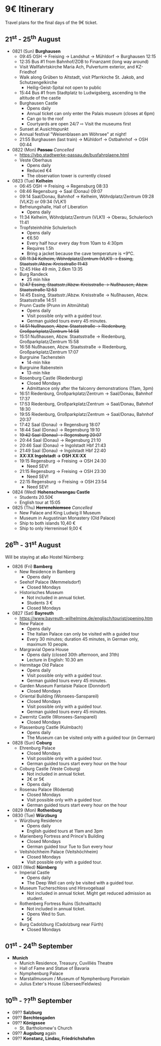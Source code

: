 # 9€ Itinerary

Travel plans for the final days of the 9€ ticket.



## 21<sup>st</sup> - 25<sup>th</sup> August

* 0821 (Sun) **Burghausen**
  * 09:45 OSH -> Freising -> Landshut -> Mühldorf -> Burghausen 12:15
  * 12:35 Bus #1 from Bahnhof/ZOB to Finanzamt (long way around)
  * Visit Wallfahrtskirche Maria Ach, Pulverturm exterior, and KZ-Friedhof
  * Walk along Grüben to Altstadt, visit Pfarrkirche St. Jakob, and Schutzengelkirche
    * Heilig-Geist-Spital not open to public
  * 15:44 Bus #1 from Stadtplatz to Ludwigsberg, ascending to the altitude of the castle
  * Burghausen Castle
    * Opens daily
    * Annual ticket can only enter the Palais museum (closes at 6pm)
    * Can go to the roof
    * Courtyards are open 24/7 ⇨ Visit the museums first
  * Sunset at Ausichtspunkt
  * Annual festival "Weisenblasen am Wöhrsee" at night!
  * 21:55 Burghausen (last train) -> Mühldorf -> Ostbahnhof -> OSH 00:44
* 0822 (Mon) <s>**Passau**</s> _Cancelled_
  * https://vbp.stadtwerke-passau.de/busfahrplaene.html
  * Veste Oberhaus
    * Opens daily
    * Reduced €4
    * The observation tower is currently closed
* 0823 (Tue) **Kelheim**
  * 06:45 OSH -> Freising -> Regensburg 08:33
  * 08:46 Regensburg -> Saal (Donau) 09:07
  * 09:14 Saal/Donau, Bahnhof -> Kelheim, Wöhrdplatz/Zentrum 09:28 (VLK2) or 09:34 (VLK1)
  * Befreiungshalle, Hall of Liberation
    * Opens daily
  * 11:34 Kelheim, Wöhrdplatz/Zentrum (VLK1) -> Oberau, Schulerloch 11:41
  * Tropfsteinhöhle Schulerloch
    * Opens daily
    * €6.50
    * Every half hour every day from 10am to 4:30pm
    * Requires 1.5h
    * Bring a jacket because the cave temperature is +9°C.
  * <s>OR 11:34 Kelheim, Wöhrdplatz/Zentrum (VLK1) -> Essing, Staatsstr./Abzw. Kreisstraße 11:43</s>
  * 12:45 Hike 49 min, 2.6km 13:35
  * Burg Randeck
    * 25 min hike
  * <s>12:47 Essing, Staatsstr./Abzw. Kreisstraße -> Nußhausen, Abzw. Staatsstraße 12:53</s>
  * 14:45 Essing, Staatsstr./Abzw. Kreisstraße -> Nußhausen, Abzw. Staatsstraße 14:51
  * Prunn Castle (Prunn im Altmühltal)
    * Opens daily
    * Visit possible only with a guided tour.
    * German guided tours every 45 minutes.
  * <s>14:51 Nußhausen, Abzw. Staatsstraße -> Riedenburg, Großparkplatz/Zentrum 14:58</s>
  * 15:51 Nußhausen, Abzw. Staatsstraße -> Riedenburg, Großparkplatz/Zentrum 15:58
  * 16:58 Nußhausen, Abzw. Staatsstraße -> Riedenburg, Großparkplatz/Zentrum 17:07
  * Burgruine Tachenstein
    * 14-min hike
  * Burgruine Rabenstein
    * 13-min hike
  * Rosenburg Castle (Riedenburg)
    * Closed Mondays
    * Admittance only after the falconry demonstrations (11am, 3pm)
  * 16:51 Riedenburg, Großparkplatz/Zentrum -> Saal/Donau, Bahnhof 17:37
  * 17:53 Riedenburg, Großparkplatz/Zentrum -> Saal/Donau, Bahnhof 18:30
  * 19:55 Riedenburg, Großparkplatz/Zentrum -> Saal/Donau, Bahnhof 20:37
  * 17:42 Saal (Donau) -> Regensburg 18:07
  * 18:44 Saal (Donau) -> Regensburg 19:10
  * <s>19:42 Saal (Donau) -> Regensburg 20:07</s>
  * 20:44 Saal (Donau) -> Regensburg 21:10
  * 20:46 Saal (Donau) -> Ingolstadt Hbf 21:43
  * 21:49 Saal (Donau) -> Ingolstadt Hbf 22:40
  * **XX:XX Ingolstadt -> OSH XX:XX**
  * 19:15 Regensburg -> Freising -> OSH 24:30
    * Need SEV!
  * 21:15 Regensburg -> Freising -> OSH 23:30
    * Need SEV!
  * 22:15 Regensburg -> Freising -> OSH 23:54
    * Need SEV!
* 0824 (Wed) **Hohenschwangau Castle**
  * Students 20.50€
  * English tour at 15:05
* 0825 (Thu) <s>**Herrenchiemsee**</s> _Cancelled_
  * New Palace and King Ludwig II Museum
  * Museum in Augustinian Monastery (Old Palace)
  * Ship to both islands 10,40 €
  * Ship to only Herreninsel 9,00 €



## 26<sup>th</sup> - 31<sup>st</sup> August
Will be staying at a&o Hostel Nürnberg:

* 0826 (Fri) **Bamberg**
  * New Residence in Bamberg
    * Opens daily
  * Seehof Palace (Memmelsdorf)
    * Closed Mondays
  * Historisches Museum
    * Not included in annual ticket.
    * Students 3 €
    * Closed Mondays
* 0827 (Sat) **Bayreuth**
  * https://www.bayreuth-wilhelmine.de/englisch/tourist/opening.htm
  * New Palace
    * Opens daily
    * The Italian Palace can only be visited with a guided tour
    * Every 30 minutes; duration 45 minutes, in German only, maximum 10 people.
  * Margravial Opera House
    * Opens daily (closed 30th afternoon, and 31th)
    * Lecture in English: 10.30 am
  * Hermitage Old Palace
    * Opens daily
    * Visit possible only with a guided tour.
    * German guided tours every 45 minutes.
  * Garden Museum Fantaisie Palace (Donndorf)
    * Closed Mondays
  * Oriental Building (Wonsees-Sanspareil)
    * Closed Mondays
    * Visit possible only with a guided tour.
    * German guided tours every 45 minutes.
  * Zwernitz Castle (Wonsees-Sanspareil)
    * Closed Mondays
  * Plassenburg Castle (Kulmbach)
    * Opens daily
    * The Museum can be visited only with a guided tour (in German)
* 0828 (Sun) **Coburg**
  * Ehrenburg Palace
    * Closed Mondays
    * Visit possible only with a guided tour.
    * German guided tours start every hour on the hour
  * Coburg Castle (Veste Coburg)
    * Not included in annual ticket.
    * 2€ or 5€
    * Opens daily
  * Rosenau Palace (Rödental)
    * Closed Mondays
    * Visit possible only with a guided tour.
    * German guided tours start every hour on the hour
* 0829 (Mon) **Rothenburg**
* 0830 (Tue) **Würzburg**
  * Würzburg Residence
    * Opens daily
    * English guided tours at 11am and 3pm
  * Marienberg Fortress and Prince's Building
    * Closed Mondays
    * German guided tour Tue to Sun every hour
  * Veitshöchheim Palace (Veitshöchheim)
    * Closed Mondays
    * Visit possible only with a guided tour.
* 0831 (Wed) **Nürnberg**
  * Imperial Castle
    * Opens daily
    * The Deep Well can only be visited with a guided tour.
  * Museum Tucherschloss und Hirsvogelsaal
    * Not included in annual ticket. Might get reduced admission as student.
  * Rothenberg Fortress Ruins (Schnaittach)
    * Not included in annual ticket.
    * Opens Wed to Sun.
    * 5€
  * Burg Cadolzburg (Cadolzburg near Fürth)
    * Closed Mondays



## 01<sup>st</sup> - 24<sup>th</sup> September

* **Munich**
  * Munich Residence, Treasury, Cuvilliés Theatre
  * Hall of Fame and Statue of Bavaria
  * Nymphenburg Palace
  * Marstallmuseum / Museum of Nymphenburg Porcelain
  * Julius Exter's House (Übersee/Feldwies)



## 10<sup>th</sup> - ??<sup>th</sup> September

* 09?? **Salzburg**
* 09?? **Berchtesgaden**
* 09?? **Königssee**
  * St. Bartholomew's Church
* 09?? **Augsburg** again
* 09?? **Konstanz, Lindau, Friedrichshafen**
